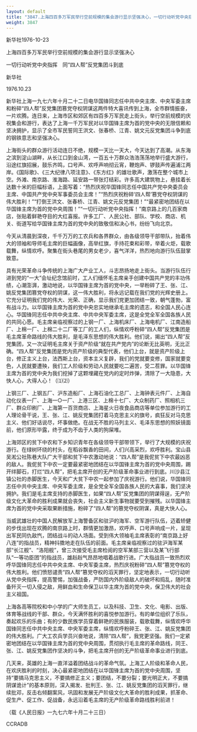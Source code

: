 ```yaml
---
layout: default
title: "3847.上海四百多万军民举行空前规模的集会游行显示坚强决心，一切行动听党中央指挥，同“四人帮”反党集团斗到底"
weight: 3847
---
```


新华社1976-10-23

上海四百多万军民举行空前规模的集会游行显示坚强决心

一切行动听党中央指挥　同“四人帮”反党集团斗到底

新华社

1976.10.23

新华社上海一九七六年十月二十二日电华国锋同志任中共中央主席、中央军委主席和粉碎“四人帮”反党集团篡党夺权阴谋这两件特大喜讯传到上海，全市群情振奋，一片欢腾。连日来，上海市区和郊区有四百多万军民走上街头，举行空前规模的庆祝集会和游行，表达了上海一千万军民对以华国锋主席为首的党中央的无限信赖和坚决拥护，显示了全市军民誓同王洪文、张春桥、江青、姚文元反党集团斗争到底的钢铁意志和坚强决心。

上海街头的群众游行活动连日不绝，规模一天比一天大，今天达到了高潮。从东海之滨到淀山湖畔，从长江口到金山湾，一百五十万群众浩浩荡荡地举行盛大游行，沿途红旗招展，鼓乐齐鸣，口号声、欢呼声响彻云宵，鞭炮声、锣鼓声传遍浦江两岸。《国际歌》、《三大纪律八项注意》、《东方红》的雄壮歌声，激荡在整个城市上空。外滩、南京路、淮海路、延安路一带张灯结彩。许多高大建筑物上，悬挂着长达数十米的巨幅标语，上面写着：“热烈庆祝华国锋同志任中国共产党中央委员会主席、中国共产党中央军事委员会主席！”“热烈庆祝粉碎‘四人帮’篡党夺权阴谋的伟大胜利！”“打倒王洪文、张春桥、江青、姚文元反党集团！”“最紧密地团结在以华国锋主席为首的党中央周围！”“一切行动听党中央指挥！”南京路上的几百家商店，张贴着鲜艳夺目的大红喜报。许多工厂、人民公社、部队、学校、商店、机关、街道写给华国锋主席为首的党中央的致敬信和决心书，纷纷飞向北京。

今天从清晨到深夜，千千万万的工农兵和各界群众，由各级领导干部带队，抬着伟大的领袖和导师毛主席的巨幅画像，高举红旗，手持花束和彩带，举着火炬，载歌载舞，纵情欢呼。聚集在街头巷尾的男女老少，喜气洋洋，热烈地向游行队伍鼓掌致意。

具有光荣革命斗争传统的上海广大产业工人，斗志昂扬地走上街头。当游行队伍行进到党的“一大”会址纪念馆前时，工人们缅怀毛主席亲手创建中国共产党的丰功伟绩，心潮澎湃，激动地说，以华国锋主席为首的党中央，一举粉碎了王、张、江、姚反党集团篡党夺权的阴谋，这一伟大胜利，将永远记载在我们党的光辉史册上。它充分证明我们党的伟大、光荣、正确，显示我们党更加团结一致，朝气蓬勃，富有战斗力。以华国锋主席为首的党中央忠实地继承毛主席的遗志，和全国人民心连心。华国锋同志任中共中央主席、中共中央军委主席，这是全党全军全国各族人民的共同心愿。毛主席亲临视察过的上钢一厂、上海机床厂、上海电机厂、江南造船厂、上棉一厂、上棉二十二厂等工厂的工人们，纵情欢呼粉碎“四人帮”反党集团是毛主席革命路线的伟大胜利，是毛泽东思想的伟大胜利。他们说，揭出“四人帮”反党集团，又一次证明毛主席关于资产阶级“就在共产党内”的论断无比英明，无比正确。“四人帮”反党集团是党内资产阶级的典型代表，他们上台，就是资产阶级上台，修正主义上台，法西斯上台，资本主义复辟，我们的党就要变修，国家就要变色，人民就要遭殃，我们工人阶级和劳动人民就要吃二遍苦，受二茬罪。以华国锋主席为首的党中央为我们挖掉了这颗埋藏在党内的定时炸弹，清除了一大隐患，大快人心，大得人心！（⑴⑵）

上钢三厂、上钢五厂、沪东造船厂、上海石油化工总厂、上海钟表元件厂、上海自动化仪表一厂、上海一○一厂、上港三区、上棉十七厂、大众制药厂、照相机三厂、群众印刷厂、上海第一百货商店、上海星火日夜食品商店等单位参加游行的工人理论骨干说，王、张、江、姚反党集团打着马克思主义的旗号，疯狂反对马克思主义、他们好话说尽，坏事做绝。在战无不胜的马列主义、毛泽东思想的照妖镜面前，他们原形毕露，终于成为不齿于人类的狗屎堆。

上海郊区的贫下中农和下乡知识青年在各级领导干部带领下，举行了大规模的庆祝游行。在绿树环绕的村头，在稻谷飘香的田间，人们兴高采烈，欢呼胜利。宝山县吴淞公社陈巷大队广大干部和贫下中农激动地说：“四人帮”是我伲贫下中农最凶恶的敌人。我伲贫下中农一定要最紧密地团结在以华国锋主席为首的党中央周围，踢开绊脚石，打烂“四人帮”，把毛主席开创的无产阶级革命事业进行到底。川沙县江镇公社的赤脚医生，今天和广大贫下中农一起参加了庆祝游行。他们说，华国锋同志任中共中央主席、中央军委主席，是全党全军全国各族人民的大喜事，我们坚决拥护。我们是毛主席支持的赤脚医生，如果“四人帮”反党集团的阴谋得逞，无产阶级文化大革命的胜利成果就会丧失，社会主义新生事物就要受到摧残。以华国锋主席为首的党中央采取果断措施，粉碎了“四人帮”的篡党夺权阴谋，真是大快人心。

当威武雄壮的中国人民解放军上海警备区和驻沪的海军、空军游行队伍，迈着矫健的步伐出现在欢腾的南京路上时，群情更加激昂，欢呼声、口号声响成一片，呈现出军民同仇敌忾，团结战斗的动人场面。受到伟大领袖毛主席表彰的“南京路上好八连”的指战员，精神抖擞地走在队伍的前面。毛主席亲临视察过的驻沪海军某部“长江舰”、“洛阳舰”，曾三次接受毛主席检阅的空军某部三营以及某飞行部队“一等功臣团”的指战员，雄赳赳气昂昂地唱着战歌行进。广大指战员一致热烈欢呼华国锋同志任中共中央主席、中央军委主席，热烈庆祝粉碎“四人帮”篡党夺权的伟大胜利。他们愤怒谴责“四人帮”篡党夺权的滔天罪行，坚定地表示，一切行动听从党中央指挥，提高警惕，加强战备，严防国内外阶级敌人的破坏和捣乱，随时准备歼灭一切入侵之敌，用鲜血和生命保卫以华主席为首的党中央，保卫伟大的社会主义祖国。

上海各高等院校和中小学的广大师生员工，以及科技、卫生、文化、电影、出版、体育等战线的干部、群众，今天满怀胜利的喜悦参加游行。有的单位组织了乐队，奏起欢乐的乐曲；有的少数民族学员穿着鲜艳的民族服装，载歌载舞，纵情欢呼华国锋同志任中共中央主席、中央军委主席，纵情欢呼粉碎王、张、江、姚反党集团的伟大胜利。广大工农兵学员兴奋地说，清除“四人帮”，我党更坚强。我们一定紧密地团结在以华国锋主席为首的党中央周围，贯彻执行毛主席的革命路线，同王、张、江、姚反党集团作坚决的斗争，把毛主席开创的无产阶级革命事业进行到底。

几天来，英雄的上海一直洋溢着团结战斗的革命气氛。上海工人阶级和革命人民，在欢庆胜利的时刻，决心最紧密地团结在以华国锋主席为首的党中央周围，坚持“要搞马克思主义，不要搞修正主义；要团结，不要分裂；要光明正大，不要搞阴谋诡计”的基本原则，深入揭发、批判王、张、江、姚反党集团的滔天罪行，继续批邓，反击右倾翻案风，巩固和发展无产阶级文化大革命的胜利成果，抓革命、促生产、促工作、促战备，永远沿着毛主席的无产阶级革命路线胜利前进！

（载《人民日报》一九七六年十月二十三日）

CCRADB

